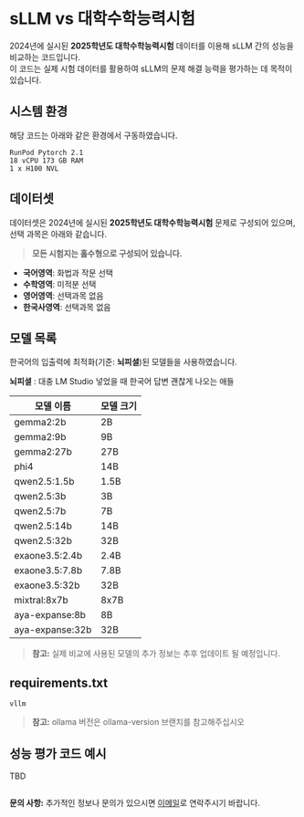 # sLLM vs 대학수학능력시험

2024년에 실시된 **2025학년도 대학수학능력시험** 데이터를 이용해 sLLM 간의 성능을 비교하는 코드입니다.  
이 코드는 실제 시험 데이터를 활용하여 sLLM의 문제 해결 능력을 평가하는 데 목적이 있습니다.

## 시스템 환경

해당 코드는 아래와 같은 환경에서 구동하였습니다.

```plaintext
RunPod Pytorch 2.1
18 vCPU 173 GB RAM
1 x H100 NVL
```

## 데이터셋

데이터셋은 2024년에 실시된 **2025학년도 대학수학능력시험** 문제로 구성되어 있으며, 선택 과목은 아래와 같습니다.

> **모든 시험지는 홀수형으로 구성되어 있습니다.**

- **국어영역**: 화법과 작문 선택
- **수학영역**: 미적분 선택
- **영어영역**: 선택과목 없음
- **한국사영역**: 선택과목 없음

## 모델 목록

한국어의 입출력에 최적화(기준: **뇌피셜**)된 모델들을 사용하였습니다.

**뇌피셜** : 대충 LM Studio 넣었을 때 한국어 답변 괜찮게 나오는 애들

| 모델 이름         | 모델 크기 |
|-------------------|-----------|
| gemma2:2b         | 2B        |
| gemma2:9b         | 9B        |
| gemma2:27b        | 27B       |
| phi4              | 14B       |
| qwen2.5:1.5b      | 1.5B      |
| qwen2.5:3b        | 3B        |
| qwen2.5:7b        | 7B        |
| qwen2.5:14b       | 14B       |
| qwen2.5:32b       | 32B       |
| exaone3.5:2.4b    | 2.4B      |
| exaone3.5:7.8b    | 7.8B      |
| exaone3.5:32b     | 32B       |
| mixtral:8x7b      | 8x7B      |
| aya-expanse:8b    | 8B        |
| aya-expanse:32b   | 32B       |

> **참고:** 실제 비교에 사용된 모델의 추가 정보는 추후 업데이트 될 예정입니다.


## requirements.txt

```
vllm

```
> **참고:** ollama 버전은 ollama-version 브랜치를 참고해주십시오

## 성능 평가 코드 예시

TBD

```bash

```



**문의 사항:** 추가적인 정보나 문의가 있으시면 [이메일](mailto:lucete030e@outlook.com)로 연락주시기 바랍니다.